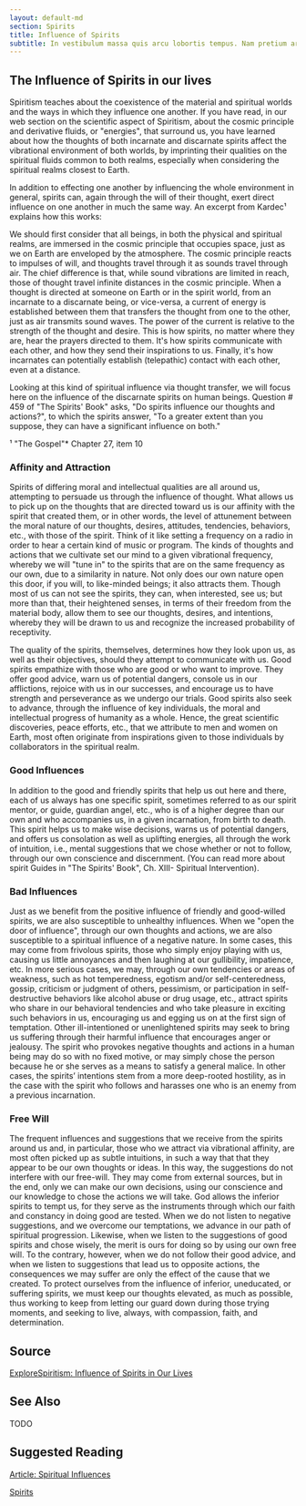```yaml
---
layout: default-md
section: Spirits
title: Influence of Spirits
subtitle: In vestibulum massa quis arcu lobortis tempus. Nam pretium arcu in odio vulputate luctus.
---
```


## The Influence of Spirits in our lives
Spiritism teaches about the coexistence of the material and spiritual worlds and the ways in which they influence one another.  If you have read, in our web section on the scientific aspect of Spiritism, about the cosmic principle and derivative fluids, or "energies", that surround us, you have learned about how the thoughts of both incarnate and discarnate spirits affect the vibrational environment of both worlds, by imprinting their qualities on the spiritual fluids common to both realms, especially when considering the spiritual realms closest to Earth.  

In addition to effecting one another by influencing the whole environment in general, spirits can, again through the will of their thought, exert direct influence on one another in much the same way.  An excerpt from Kardec¹ explains how this works:

We should first consider that all beings, in both the physical and spiritual realms, are immersed in the cosmic principle that occupies space, just as we on Earth are enveloped by the atmosphere.  The cosmic principle reacts to impulses of will, and thoughts travel through it as sounds travel through air.  The chief difference is that, while sound vibrations are limited in reach, those of thought travel infinite distances in the cosmic principle.  When a thought is directed at someone on Earth or in the spirit world, from an incarnate to a discarnate being, or vice-versa, a current of energy is established between them that transfers the thought from one to the other, just as air transmits sound waves.  The power of the current is relative to the strength of the thought and desire.  This is how spirits, no matter where they are, hear the prayers directed to them.  It's how spirits communicate with each other, and how they send their inspirations to us.  Finally, it's how incarnates can potentially establish (telepathic) contact with each other, even at a distance.
	     	

Looking at this kind of spiritual influence via thought transfer, we will focus here on the influence of the discarnate spirits on human beings.  Question # 459 of "The Spirits' Book"  asks, "Do spirits influence our thoughts and actions?", to which the spirits answer, "To a greater extent than you suppose, they can have a significant influence on both."

¹ "The Gospel"* Chapter 27, item 10


###  Affinity and Attraction
Spirits of differing moral and intellectual qualities are all around us, attempting to persuade us through the influence of thought.  What allows us to pick up on the thoughts that are directed toward us is our affinity with the spirit that created them, or in other words, the level of attunement between the moral nature of our thoughts, desires, attitudes, tendencies, behaviors, etc., with those of the spirit.   Think of it like setting a frequency on a radio in order to hear a certain kind of music or program.  The kinds of thoughts and actions that we cultivate set our mind to a given vibrational frequency, whereby we will "tune in" to the spirits that are on the same frequency as our own, due to a similarity in nature.   Not only does our own nature open this door, if you will, to like-minded beings; it also attracts them.   Though most of us can not see the spirits, they can, when interested, see us; but more than that, their heightened senses, in terms of their freedom from the material body, allow them to see our thoughts, desires, and intentions, whereby they will be drawn to us and recognize the increased probability of receptivity.  

The quality of the spirits, themselves, determines how they look upon us, as well as their objectives, should they attempt to communicate with us.  Good spirits empathize with those who are good or who want to improve.  They offer good advice, warn us of potential dangers, console us in our afflictions, rejoice with us in our successes, and encourage us to have strength and perseverance as we undergo our trials.   Good spirits also seek to advance, through the influence of key individuals, the moral and intellectual progress of humanity as a whole.  Hence, the great scientific discoveries, peace efforts, etc., that we attribute to men and women on Earth, most often originate from inspirations given to those individuals by collaborators in the spiritual realm.    


###  Good Influences
	  	

In addition to the good and friendly spirits that help us out here and there, each of us always has one specific spirit, sometimes referred to as our spirit mentor, or guide, guardian angel, etc., who is of a higher degree than our own and who accompanies us, in a given incarnation, from birth to death. This spirit helps us to make wise decisions, warns us of potential dangers, and offers us consolation as well as uplifting energies, all through the work of intuition, i.e., mental suggestions that we chose whether or not to follow, through our own conscience and discernment. (You can read more about spirit Guides in "The Spirits' Book", Ch. XIII- Spiritual Intervention).  

###  Bad Influences
Just as we benefit from the positive influence of friendly and good-willed spirits, we are also susceptible to unhealthy influences. When we "open the door of influence", through our own thoughts and actions, we are also susceptible to a spiritual influence of a negative nature.  In some cases, this may come from frivolous spirits, those who simply enjoy playing with us, causing us little annoyances and then laughing at our gullibility, impatience, etc.   In more serious cases, we may, through our own tendencies or areas of weakness, such as hot temperedness, egotism and/or self-centeredness, gossip, criticism or judgment of others, pessimism, or participation in self- destructive behaviors like alcohol abuse or drug usage, etc., attract spirits who share in our behavioral tendencies and who take pleasure in exciting such behaviors in us, encouraging us and egging us on at the first sign of temptation.  Other ill-intentioned or unenlightened spirits may seek to bring us suffering through their harmful influence that encourages anger or jealousy. The spirit who provokes negative thoughts and actions in a human being may do so with no fixed motive, or may simply chose the person because he or she serves as a means to satisfy a general malice. In other cases, the spirits’ intentions stem from a more deep-rooted hostility, as in the case with the spirit who follows and harasses one who is an enemy from a previous incarnation.     


### Free Will
The frequent influences and suggestions that we receive from the spirits around us and, in particular, those who we attract via vibrational affinity, are most often picked up as subtle intuitions, in such a way that that they appear to be our own thoughts or ideas.  In this way, the suggestions do not interfere with our free-will.  They may come from external sources, but in the end, only we can make our own decisions, using our conscience and our knowledge to chose the actions we will take.  God allows the inferior spirits to tempt us, for they serve as the instruments through which our faith and constancy in doing good are tested.  When we do not listen to negative suggestions, and we overcome our temptations, we advance in our path of spiritual progression.  Likewise, when we listen to the suggestions of good spirits and chose wisely, the merit is ours for doing so by using our own free will.   To the contrary, however, when we do not follow their good advice, and when we listen to suggestions that lead us to opposite actions, the consequences we may suffer are only the effect of the cause that we created.  To protect ourselves from the influence of inferior, uneducated, or suffering spirits, we must keep our thoughts elevated, as much as possible, thus working to keep from letting our guard down during those trying moments, and seeking to live, always, with compassion, faith, and determination.  


## Source
[ExploreSpiritism: Influence of Spirits in Our Lives](//www.explorespiritism.com/Philosophy_Influence%20of%20Spirits_Intro.htm)

## See Also
TODO

## Suggested Reading
[Article: Spiritual Influences](/articles/spiritual-influences)


<a href="./" class="button special">Spirits</a>
